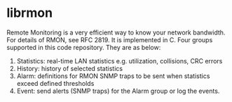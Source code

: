 librmon
=======
Remote Monitoring is a very efficient way to know your network bandwidth. 
For details of RMON, see RFC 2819.
It is implemented in C. Four groups supported in this code repository.
They are as below:
  1. Statistics: real-time LAN statistics e.g. utilization, collisions, CRC errors
  2. History: history of selected statistics
  3. Alarm: definitions for RMON SNMP traps to be sent when statistics exceed defined thresholds
  4. Event: send alerts (SNMP traps) for the Alarm group or log the events.
